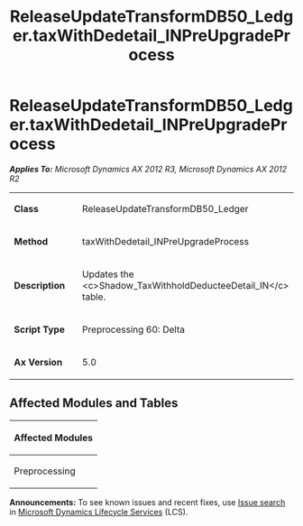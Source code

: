﻿---
title: ReleaseUpdateTransformDB50_Ledger.taxWithDedetail_INPreUpgradeProcess
TOCTitle: ReleaseUpdateTransformDB50_Ledger.taxWithDedetail_INPreUpgradeProcess
ms:assetid: d54f8454-54e5-b94c-5a1d-0e2099a4628e
ms:mtpsurl: https://msdn.microsoft.com/en-us/library/JJ687046(v=AX.60)
ms:contentKeyID: 49711494
ms.date: 05/18/2015
mtps_version: v=AX.60
---

# ReleaseUpdateTransformDB50\_Ledger.taxWithDedetail\_INPreUpgradeProcess 


_**Applies To:** Microsoft Dynamics AX 2012 R3, Microsoft Dynamics AX 2012 R2_

<table>
<colgroup>
<col style="width: 50%" />
<col style="width: 50%" />
</colgroup>
<tbody>
<tr class="odd">
<td><p><strong>Class</strong></p></td>
<td><p>ReleaseUpdateTransformDB50_Ledger</p></td>
</tr>
<tr class="even">
<td><p><strong>Method</strong></p></td>
<td><p>taxWithDedetail_INPreUpgradeProcess</p></td>
</tr>
<tr class="odd">
<td><p><strong>Description</strong></p></td>
<td><p>Updates the &lt;c&gt;Shadow_TaxWithholdDeducteeDetail_IN&lt;/c&gt; table.</p></td>
</tr>
<tr class="even">
<td><p><strong>Script Type</strong></p></td>
<td><p>Preprocessing 60: Delta</p></td>
</tr>
<tr class="odd">
<td><p><strong>Ax Version</strong></p></td>
<td><p>5.0</p></td>
</tr>
</tbody>
</table>


## Affected Modules and Tables

<table>
<colgroup>
<col style="width: 100%" />
</colgroup>
<thead>
<tr class="header">
<th><p>Affected Modules</p></th>
</tr>
</thead>
<tbody>
<tr class="odd">
<td><p>Preprocessing</p></td>
</tr>
</tbody>
</table>

  
**Announcements:** To see known issues and recent fixes, use [Issue search](http://go.microsoft.com/fwlink/?linkid=389258) in [Microsoft Dynamics Lifecycle Services](http://go.microsoft.com/fwlink/?linkid=306505) (LCS).

